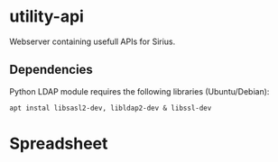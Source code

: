# utility-api

Webserver containing usefull APIs for Sirius.
## Dependencies
Python LDAP module requires the following libraries (Ubuntu/Debian):
```
apt instal libsasl2-dev, libldap2-dev & libssl-dev
```

# Spreadsheet
